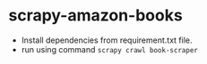 # scrapy-amazon-books

- Install dependencies from requirement.txt file.
- run using command `scrapy crawl book-scraper`

